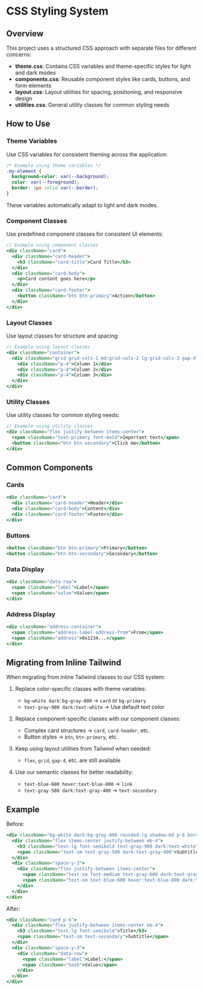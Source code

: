 # CSS Styling System

## Overview

This project uses a structured CSS approach with separate files for different concerns:

- **theme.css**: Contains CSS variables and theme-specific styles for light and dark modes
- **components.css**: Reusable component styles like cards, buttons, and form elements
- **layout.css**: Layout utilities for spacing, positioning, and responsive design
- **utilities.css**: General utility classes for common styling needs

## How to Use

### Theme Variables

Use CSS variables for consistent theming across the application:

```css
/* Example using theme variables */
.my-element {
  background-color: var(--background);
  color: var(--foreground);
  border: 1px solid var(--border);
}
```

These variables automatically adapt to light and dark modes.

### Component Classes

Use predefined component classes for consistent UI elements:

```jsx
// Example using component classes
<div className="card">
  <div className="card-header">
    <h3 className="card-title">Card Title</h3>
  </div>
  <div className="card-body">
    <p>Card content goes here</p>
  </div>
  <div className="card-footer">
    <button className="btn btn-primary">Action</button>
  </div>
</div>
```

### Layout Classes

Use layout classes for structure and spacing:

```jsx
// Example using layout classes
<div className="container">
  <div className="grid grid-cols-1 md:grid-cols-2 lg:grid-cols-3 gap-4">
    <div className="p-4">Column 1</div>
    <div className="p-4">Column 2</div>
    <div className="p-4">Column 3</div>
  </div>
</div>
```

### Utility Classes

Use utility classes for common styling needs:

```jsx
// Example using utility classes
<div className="flex justify-between items-center">
  <span className="text-primary font-bold">Important text</span>
  <button className="btn btn-secondary">Click me</button>
</div>
```

## Common Components

### Cards

```jsx
<div className="card">
  <div className="card-header">Header</div>
  <div className="card-body">Content</div>
  <div className="card-footer">Footer</div>
</div>
```

### Buttons

```jsx
<button className="btn btn-primary">Primary</button>
<button className="btn btn-secondary">Secondary</button>
```

### Data Display

```jsx
<div className="data-row">
  <span className="label">Label</span>
  <span className="value">Value</span>
</div>
```

### Address Display

```jsx
<div className="address-container">
  <span className="address-label address-from">From</span>
  <span className="address">0x1234...</span>
</div>
```

## Migrating from Inline Tailwind

When migrating from inline Tailwind classes to our CSS system:

1. Replace color-specific classes with theme variables:
   - `bg-white dark:bg-gray-800` → `card` or `bg-primary`
   - `text-gray-900 dark:text-white` → Use default text color

2. Replace component-specific classes with our component classes:
   - Complex card structures → `card`, `card-header`, etc.
   - Button styles → `btn`, `btn-primary`, etc.

3. Keep using layout utilities from Tailwind when needed:
   - `flex`, `grid`, `gap-4`, etc. are still available

4. Use our semantic classes for better readability:
   - `text-blue-600 hover:text-blue-800` → `link`
   - `text-gray-500 dark:text-gray-400` → `text-secondary`

## Example

Before:
```jsx
<div className="bg-white dark:bg-gray-800 rounded-lg shadow-md p-6 border border-gray-200 dark:border-gray-700">
  <div className="flex items-center justify-between mb-4">
    <h3 className="text-lg font-semibold text-gray-900 dark:text-white">Title</h3>
    <span className="text-sm text-gray-500 dark:text-gray-400">Subtitle</span>
  </div>
  <div className="space-y-3">
    <div className="flex justify-between items-center">
      <span className="text-sm font-medium text-gray-600 dark:text-gray-300">Label:</span>
      <span className="text-sm text-blue-600 hover:text-blue-800 dark:text-blue-400 dark:hover:text-blue-300 font-mono">Value</span>
    </div>
  </div>
</div>
```

After:
```jsx
<div className="card p-6">
  <div className="flex justify-between items-center mb-4">
    <h3 className="text-lg font-semibold">Title</h3>
    <span className="text-sm text-secondary">Subtitle</span>
  </div>
  <div className="space-y-3">
    <div className="data-row">
      <span className="label">Label:</span>
      <span className="hash">Value</span>
    </div>
  </div>
</div>
```